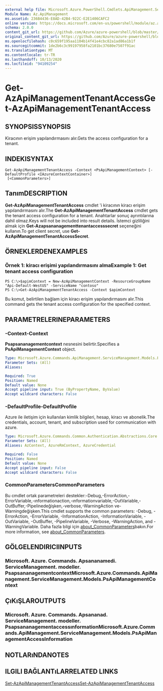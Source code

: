 ```yaml
---
external help file: Microsoft.Azure.PowerShell.Cmdlets.ApiManagement.ServiceManagement.dll-Help.xml
Module Name: Az.ApiManagement
ms.assetid: 236B4436-E8AD-42B4-922C-E2E1406CAFC2
online version: https://docs.microsoft.com/en-us/powershell/module/az.apimanagement/get-azapimanagementtenantaccess
schema: 2.0.0
content_git_url: https://github.com/Azure/azure-powershell/blob/master/src/ApiManagement/ApiManagement/help/Get-AzApiManagementTenantAccess.md
original_content_git_url: https://github.com/Azure/azure-powershell/blob/master/src/ApiManagement/ApiManagement/help/Get-AzApiManagementTenantAccess.md
ms.openlocfilehash: c0c659f195aa1104b14f41e4cbc82a1ad86a1b1f
ms.sourcegitcommit: 1de2b6c3c99197958fa2101bc37680e7507f91ac
ms.translationtype: MT
ms.contentlocale: tr-TR
ms.lasthandoff: 10/13/2020
ms.locfileid: "94109254"
---
```

# <span data-ttu-id="b07db-101">Get-AzApiManagementTenantAccess</span><span class="sxs-lookup"><span data-stu-id="b07db-101">Get-AzApiManagementTenantAccess</span></span>

## <span data-ttu-id="b07db-102">SYNOPSIS</span><span class="sxs-lookup"><span data-stu-id="b07db-102">SYNOPSIS</span></span>
<span data-ttu-id="b07db-103">Kiracının erişim yapılandırmasını alır.</span><span class="sxs-lookup"><span data-stu-id="b07db-103">Gets the access configuration for a tenant.</span></span>

## <span data-ttu-id="b07db-104">INDEKI</span><span class="sxs-lookup"><span data-stu-id="b07db-104">SYNTAX</span></span>

```
Get-AzApiManagementTenantAccess -Context <PsApiManagementContext> [-DefaultProfile <IAzureContextContainer>]
 [<CommonParameters>]
```

## <span data-ttu-id="b07db-105">Tanım</span><span class="sxs-lookup"><span data-stu-id="b07db-105">DESCRIPTION</span></span>
<span data-ttu-id="b07db-106">**Get-AzApiManagementTenantAccess** cmdlet 'i kiracının kiracı erişim yapılandırmasını alır.</span><span class="sxs-lookup"><span data-stu-id="b07db-106">The **Get-AzApiManagementTenantAccess** cmdlet gets the tenant access configuration for a tenant.</span></span>
<span data-ttu-id="b07db-107">Anahtarlar sonuç ayrıntılarına dahil olmaz.</span><span class="sxs-lookup"><span data-stu-id="b07db-107">Keys will not be included into result details.</span></span> <span data-ttu-id="b07db-108">İstemci gizliliğini almak için **Get-Azapsananagementtenantaccesssecret** seçeneğini kullanın.</span><span class="sxs-lookup"><span data-stu-id="b07db-108">To get client secret, use **Get-AzApiManagementTenantAccessSecret**.</span></span>

## <span data-ttu-id="b07db-109">ÖRNEKLERDEN</span><span class="sxs-lookup"><span data-stu-id="b07db-109">EXAMPLES</span></span>

### <span data-ttu-id="b07db-110">Örnek 1: kiracı erişimi yapılandırmasını alma</span><span class="sxs-lookup"><span data-stu-id="b07db-110">Example 1: Get tenant access configuration</span></span>
```
PS C:\>$apimContext = New-AzApiManagementContext -ResourceGroupName "Api-Default-WestUS" -ServiceName "contoso"
PS C:\>Get-AzApiManagementTenantAccess -Context $apimContext
```

<span data-ttu-id="b07db-111">Bu komut, belirtilen bağlam için kiracı erişim yapılandırmasını alır.</span><span class="sxs-lookup"><span data-stu-id="b07db-111">This command gets the tenant access configuration for the specified context.</span></span>

## <span data-ttu-id="b07db-112">PARAMETRELERINE</span><span class="sxs-lookup"><span data-stu-id="b07db-112">PARAMETERS</span></span>

### <span data-ttu-id="b07db-113">-Context</span><span class="sxs-lookup"><span data-stu-id="b07db-113">-Context</span></span>
<span data-ttu-id="b07db-114">**Psapsananagementcontext** nesnesini belirtir.</span><span class="sxs-lookup"><span data-stu-id="b07db-114">Specifies a **PsApiManagementContext** object.</span></span>

```yaml
Type: Microsoft.Azure.Commands.ApiManagement.ServiceManagement.Models.PsApiManagementContext
Parameter Sets: (All)
Aliases:

Required: True
Position: Named
Default value: None
Accept pipeline input: True (ByPropertyName, ByValue)
Accept wildcard characters: False
```

### <span data-ttu-id="b07db-115">-DefaultProfile</span><span class="sxs-lookup"><span data-stu-id="b07db-115">-DefaultProfile</span></span>
<span data-ttu-id="b07db-116">Azure ile iletişim için kullanılan kimlik bilgileri, hesap, kiracı ve abonelik.</span><span class="sxs-lookup"><span data-stu-id="b07db-116">The credentials, account, tenant, and subscription used for communication with azure.</span></span>

```yaml
Type: Microsoft.Azure.Commands.Common.Authentication.Abstractions.Core.IAzureContextContainer
Parameter Sets: (All)
Aliases: AzContext, AzureRmContext, AzureCredential

Required: False
Position: Named
Default value: None
Accept pipeline input: False
Accept wildcard characters: False
```

### <span data-ttu-id="b07db-117">CommonParameters</span><span class="sxs-lookup"><span data-stu-id="b07db-117">CommonParameters</span></span>
<span data-ttu-id="b07db-118">Bu cmdlet ortak parametreleri destekler:-Debug,-ErrorAction,-ErrorVariable,-ınformationaction,-ınformationvariable,-OutVariable,-OutBuffer,-Pipelinedeğişken,-verbose,-WarningAction ve-Warningdeğişken.</span><span class="sxs-lookup"><span data-stu-id="b07db-118">This cmdlet supports the common parameters: -Debug, -ErrorAction, -ErrorVariable, -InformationAction, -InformationVariable, -OutVariable, -OutBuffer, -PipelineVariable, -Verbose, -WarningAction, and -WarningVariable.</span></span> <span data-ttu-id="b07db-119">Daha fazla bilgi için [about_CommonParameters](http://go.microsoft.com/fwlink/?LinkID=113216)bakın.</span><span class="sxs-lookup"><span data-stu-id="b07db-119">For more information, see [about_CommonParameters](http://go.microsoft.com/fwlink/?LinkID=113216).</span></span>

## <span data-ttu-id="b07db-120">GÖLGELENDIRICI</span><span class="sxs-lookup"><span data-stu-id="b07db-120">INPUTS</span></span>

### <span data-ttu-id="b07db-121">Microsoft. Azure. Commands. Apsananamedi. ServiceManagement. modeller. Psapsananagementcontext</span><span class="sxs-lookup"><span data-stu-id="b07db-121">Microsoft.Azure.Commands.ApiManagement.ServiceManagement.Models.PsApiManagementContext</span></span>

## <span data-ttu-id="b07db-122">ÇıKıŞLAR</span><span class="sxs-lookup"><span data-stu-id="b07db-122">OUTPUTS</span></span>

### <span data-ttu-id="b07db-123">Microsoft. Azure. Commands. Apsananad. ServiceManagement. modeller. Psapsananagementaccessınformation</span><span class="sxs-lookup"><span data-stu-id="b07db-123">Microsoft.Azure.Commands.ApiManagement.ServiceManagement.Models.PsApiManagementAccessInformation</span></span>

## <span data-ttu-id="b07db-124">NOTLARıNDA</span><span class="sxs-lookup"><span data-stu-id="b07db-124">NOTES</span></span>

## <span data-ttu-id="b07db-125">ILGILI BAĞLANTıLAR</span><span class="sxs-lookup"><span data-stu-id="b07db-125">RELATED LINKS</span></span>

[<span data-ttu-id="b07db-126">Set-AzApiManagementTenantAccess</span><span class="sxs-lookup"><span data-stu-id="b07db-126">Set-AzApiManagementTenantAccess</span></span>](./Set-AzApiManagementTenantAccess.md)


